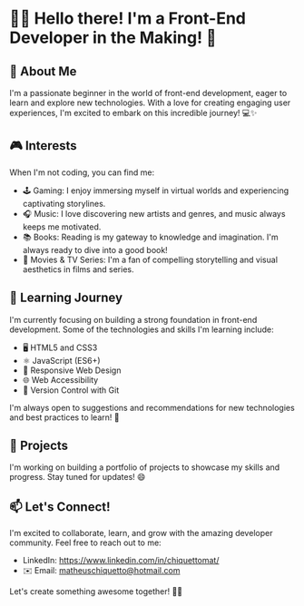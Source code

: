 # 🙋‍♂️ Hello there! I'm a Front-End Developer in the Making! 🚀

## 🌟 About Me

I'm a passionate beginner in the world of front-end development, eager to learn and explore new technologies. With a love for creating engaging user experiences, I'm excited to embark on this incredible journey! 💻✨

## 🎮 Interests

When I'm not coding, you can find me:

- 🕹️ Gaming: I enjoy immersing myself in virtual worlds and experiencing captivating storylines.
- 🎧 Music: I love discovering new artists and genres, and music always keeps me motivated.
- 📚 Books: Reading is my gateway to knowledge and imagination. I'm always ready to dive into a good book!
- 🎥 Movies & TV Series: I'm a fan of compelling storytelling and visual aesthetics in films and series.

## 🌱 Learning Journey

I'm currently focusing on building a strong foundation in front-end development. Some of the technologies and skills I'm learning include:

- 🖥️ HTML5 and CSS3
- ⚛️ JavaScript (ES6+)
- 🎨 Responsive Web Design
- 🌐 Web Accessibility
- 🔧 Version Control with Git

I'm always open to suggestions and recommendations for new technologies and best practices to learn! 🙌

## 🚀 Projects

I'm working on building a portfolio of projects to showcase my skills and progress. Stay tuned for updates! 😄

## 📫 Let's Connect!

I'm excited to collaborate, learn, and grow with the amazing developer community. Feel free to reach out to me:

- LinkedIn: https://www.linkedin.com/in/chiquettomat/
- ✉️ Email: [matheuschiquetto@hotmail.com](mailto:matheuschiquetto@hotmail.com)

Let's create something awesome together! 🙌💫
